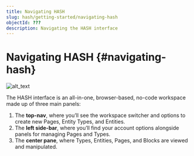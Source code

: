 ```yaml
---
title: Navigating HASH
slug: hash/getting-started/navigating-hash
objectId: ???
description: Navigating the HASH interface
---
```


# Navigating HASH {#navigating-hash}

![alt_text](images/image1.png "image_tooltip")

The HASH interface is an all-in-one, browser-based, no-code workspace made up of three main panels:

1.  The **top-nav**, where you’ll see the workspace switcher and options to create new Pages, Entity Types, and Entities.
1.  The **left side-bar**, where you’ll find your account options alongside panels for managing Pages and Types.
1.  The **center pane**, where Types, Entities, Pages, and Blocks are viewed and manipulated.
